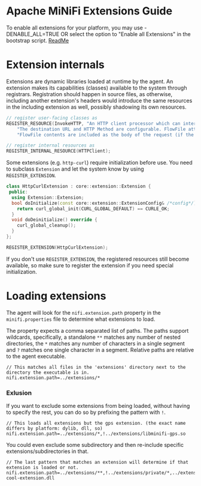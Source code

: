 <!--
  Licensed to the Apache Software Foundation (ASF) under one or more
  contributor license agreements.  See the NOTICE file distributed with
  this work for additional information regarding copyright ownership.
  The ASF licenses this file to You under the Apache License, Version 2.0
  (the "License"); you may not use this file except in compliance with
  the License.  You may obtain a copy of the License at
      http://www.apache.org/licenses/LICENSE-2.0
  Unless required by applicable law or agreed to in writing, software
  distributed under the License is distributed on an "AS IS" BASIS,
  WITHOUT WARRANTIES OR CONDITIONS OF ANY KIND, either express or implied.
  See the License for the specific language governing permissions and
  limitations under the License.
-->
# Apache MiNiFi Extensions Guide

To enable all extensions for your platform, you may use -DENABLE_ALL=TRUE OR select the option to "Enable all Extensions" in the bootstrap script. [ReadMe](https://github.com/apache/nifi-minifi-cpp/#bootstrapping)

# Extension internals
Extensions are dynamic libraries loaded at runtime by the agent. An extension makes its 
capabilities (classes) available to the system through registrars. Registration should happen in source files,
as otherwise, including another extension's headers would introduce the same resources in the including extension
as well, possibly shadowing its own resources.

``` C++
// register user-facing classes as
REGISTER_RESOURCE(InvokeHTTP, "An HTTP client processor which can interact with a configurable HTTP Endpoint. "
    "The destination URL and HTTP Method are configurable. FlowFile attributes are converted to HTTP headers and the "
    "FlowFile contents are included as the body of the request (if the HTTP Method is PUT, POST or PATCH).");

// register internal resources as
REGISTER_INTERNAL_RESOURCE(HTTPClient);
```

Some extensions (e.g. `http-curl`) require initialization before use. You need to subclass `Extension` and let the system know by using `REGISTER_EXTENSION`.

```C++
class HttpCurlExtension : core::extension::Extension {
 public:
  using Extension::Extension;
  bool doInitialize(const core::extension::ExtensionConfig& /*config*/) override {
    return curl_global_init(CURL_GLOBAL_DEFAULT) == CURLE_OK;
  }
  void doDeinitialize() override {
    curl_global_cleanup();
  }
};

REGISTER_EXTENSION(HttpCurlExtension);
```

If you don't use `REGISTER_EXTENSION`, the registered resources still become available, so make sure to register the extension if you need special initialization.

# Loading extensions

The agent will look for the `nifi.extension.path` property in the `minifi.properties` file to determine what extensions to load.

The property expects a comma separated list of paths.
The paths support wildcards, specifically, a standalone `**` matches any number of nested directories, the `*` matches any number of characters in a single segment and `?` matches one single character in a segment.
Relative paths are relative to the agent executable.
```
// This matches all files in the 'extensions' directory next to the directory the executable is in.
nifi.extension.path=../extensions/*
```

### Exlusion
If you want to exclude some extensions from being loaded, without having to specify the rest, you can do so by prefixing the pattern with `!`.
```
// This loads all extensions but the gps extension. (the exact name differs by platform: dylib, dll, so)
nifi.extension.path=../extensions/*,!../extensions/libminifi-gps.so
```

You could even exclude some subdirectory and then re-include specific extensions/subdirectories in that.
```
// The last pattern that matches an extension will determine if that extension is loaded or not.
nifi.extension.path=../extensions/**,!../extensions/private/*,../extension/private/my-cool-extension.dll
```
